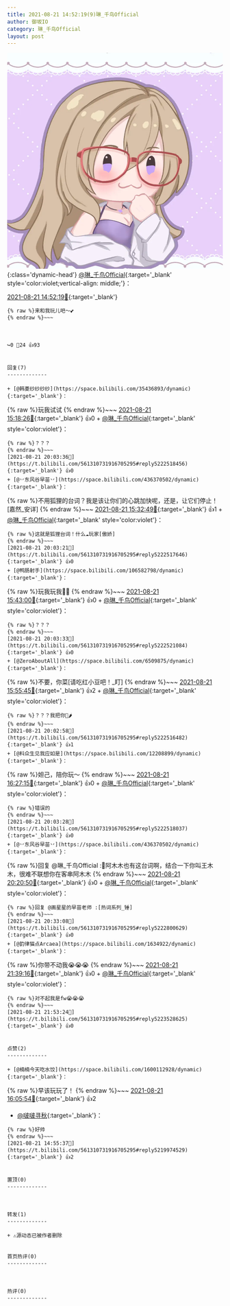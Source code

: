 ```yaml
---
title: 2021-08-21 14:52:19(9)琳_千鸟Official
author: 御坂IO
category: 琳_千鸟Official
layout: post
---
```


![img](/images/c0a88f85ebd0d056f37b114e0748e69556c8b488.jpg){:class='dynamic-head'}
[@琳_千鸟Official](https://space.bilibili.com/1620923329/dynamic){:target='_blank' style='color:violet;vertical-align: middle;'}：

[2021-08-21 14:52:19🔗](https://t.bilibili.com/561310731916705295){:target='_blank'}

~~~
{% raw %}来和我玩儿吧～💕
{% endraw %}~~~



↪️0 💬24 👍93


回复(7)
-------------

+ [@韩菱纱纱纱纱](https://space.bilibili.com/35436893/dynamic){:target='_blank'}：
~~~
{% raw %}玩我试试
{% endraw %}~~~
[2021-08-21 15:18:26🔗](https://t.bilibili.com/561310731916705295#reply5220143476){:target='_blank'} 👍0
    + [@琳_千鸟Official](https://space.bilibili.com/1620923329/dynamic){:target='_blank' style='color:violet'}：
~~~
{% raw %}？？？
{% endraw %}~~~
[2021-08-21 20:03:36🔗](https://t.bilibili.com/561310731916705295#reply5222518456){:target='_blank'} 👍0
+ [@丷东风谷早苗丷](https://space.bilibili.com/436370502/dynamic){:target='_blank'}：
~~~
{% raw %}不用狐狸的台词？我是该让你们的心跳加快呢，还是，让它们停止！[嘉然_安详]
{% endraw %}~~~
[2021-08-21 15:32:49🔗](https://t.bilibili.com/561310731916705295#reply5220246442){:target='_blank'} 👍1
    + [@琳_千鸟Official](https://space.bilibili.com/1620923329/dynamic){:target='_blank' style='color:violet'}：
~~~
{% raw %}这就是狐狸台词！什么☁️玩家[傲娇]
{% endraw %}~~~
[2021-08-21 20:03:21🔗](https://t.bilibili.com/561310731916705295#reply5222517646){:target='_blank'} 👍0
+ [@鸭肠射手](https://space.bilibili.com/106582798/dynamic){:target='_blank'}：
~~~
{% raw %}玩我玩我🥵🥵
{% endraw %}~~~
[2021-08-21 15:43:00🔗](https://t.bilibili.com/561310731916705295#reply5220321582){:target='_blank'} 👍0
    + [@琳_千鸟Official](https://space.bilibili.com/1620923329/dynamic){:target='_blank' style='color:violet'}：
~~~
{% raw %}？？？
{% endraw %}~~~
[2021-08-21 20:03:33🔗](https://t.bilibili.com/561310731916705295#reply5222521084){:target='_blank'} 👍0
+ [@ZeroAboutAll](https://space.bilibili.com/6509875/dynamic){:target='_blank'}：
~~~
{% raw %}不要，你菜[请吃红小豆吧！_盯]
{% endraw %}~~~
[2021-08-21 15:55:45🔗](https://t.bilibili.com/561310731916705295#reply5220412094){:target='_blank'} 👍2
    + [@琳_千鸟Official](https://space.bilibili.com/1620923329/dynamic){:target='_blank' style='color:violet'}：
~~~
{% raw %}？？？我把你🦈🌶️
{% endraw %}~~~
[2021-08-21 20:02:58🔗](https://t.bilibili.com/561310731916705295#reply5222516482){:target='_blank'} 👍1
+ [@料众生见我应如是](https://space.bilibili.com/12208899/dynamic){:target='_blank'}：
~~~
{% raw %}妲己，陪你玩～
{% endraw %}~~~
[2021-08-21 16:27:15🔗](https://t.bilibili.com/561310731916705295#reply5220644356){:target='_blank'} 👍0
    + [@琳_千鸟Official](https://space.bilibili.com/1620923329/dynamic){:target='_blank' style='color:violet'}：
~~~
{% raw %}错误的
{% endraw %}~~~
[2021-08-21 20:03:28🔗](https://t.bilibili.com/561310731916705295#reply5222518037){:target='_blank'} 👍0
+ [@丷东风谷早苗丷](https://space.bilibili.com/436370502/dynamic){:target='_blank'}：
~~~
{% raw %}回复 @琳_千鸟Official :🤔阿木木也有这台词啊，结合一下你叫王木木，很难不联想你在客串阿木木
{% endraw %}~~~
[2021-08-21 20:20:50🔗](https://t.bilibili.com/561310731916705295#reply5222680562){:target='_blank'} 👍0
    + [@琳_千鸟Official](https://space.bilibili.com/1620923329/dynamic){:target='_blank' style='color:violet'}：
~~~
{% raw %}回复 @画星星的早苗老师 :[热词系列_锤]
{% endraw %}~~~
[2021-08-21 20:33:08🔗](https://t.bilibili.com/561310731916705295#reply5222800629){:target='_blank'} 👍0
+ [@韵律猫点Arcaea](https://space.bilibili.com/1634922/dynamic){:target='_blank'}：
~~~
{% raw %}你带不动我😭😭😭
{% endraw %}~~~
[2021-08-21 21:39:16🔗](https://t.bilibili.com/561310731916705295#reply5223394435){:target='_blank'} 👍0
    + [@琳_千鸟Official](https://space.bilibili.com/1620923329/dynamic){:target='_blank' style='color:violet'}：
~~~
{% raw %}对不起我是fw😭😭😭
{% endraw %}~~~
[2021-08-21 21:53:24🔗](https://t.bilibili.com/561310731916705295#reply5223528625){:target='_blank'} 👍0


点赞(2)
-------------

+ [@楠楠今天吃水饺](https://space.bilibili.com/1600112928/dynamic){:target='_blank'}：
~~~
{% raw %}早该玩玩了！
{% endraw %}~~~
[2021-08-21 16:05:54🔗](https://t.bilibili.com/561310731916705295#reply5220483889){:target='_blank'} 👍2
+ [@啵啵寻秋](https://space.bilibili.com/19544363/dynamic){:target='_blank'}：
~~~
{% raw %}好帅
{% endraw %}~~~
[2021-08-21 14:55:37🔗](https://t.bilibili.com/561310731916705295#reply5219974529){:target='_blank'} 👍2


置顶(0)
-------------



转发(1)
-------------

+ ⚠源动态已被作者删除


首页热评(0)
-------------



热评(0)
-------------



